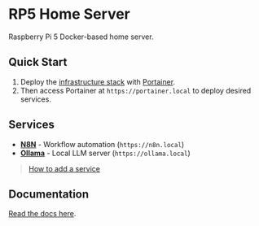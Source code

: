 # RP5 Home Server

Raspberry Pi 5 Docker-based home server.

## Quick Start

1. Deploy the [infrastructure stack](infra/README.md) with [Portainer](./setup.md).
2. Then access Portainer at `https://portainer.local` to deploy desired services.

## Services

- **[N8N](./services/n8n/README.md)** - Workflow automation (`https://n8n.local`)
- **[Ollama](./services/ollama/README.md)** - Local LLM server (`https://ollama.local`)

> [How to add a service](./docs/services.md)


## Documentation

[Read the docs here](./docs/README.md).